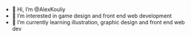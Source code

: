 - 👋 Hi, I’m @AlexKouliy
- 👀 I’m interested in game design and front end web development
- 🌱 I’m currently learning illustration, graphic design and front end web dev

